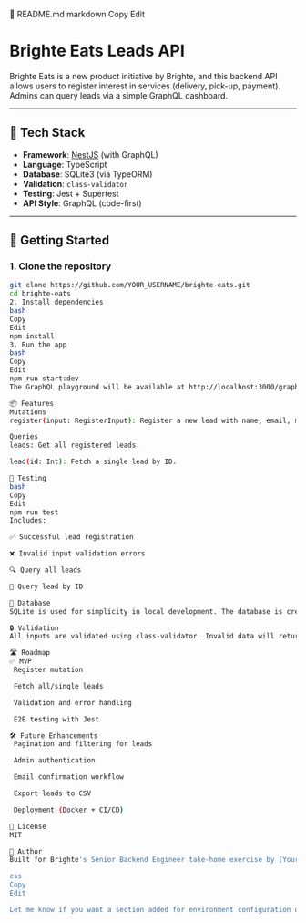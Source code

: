 📄 README.md
markdown
Copy
Edit
# Brighte Eats Leads API

Brighte Eats is a new product initiative by Brighte, and this backend API allows users to register interest in services (delivery, pick-up, payment). Admins can query leads via a simple GraphQL dashboard.

---

## 🧰 Tech Stack

- **Framework**: [NestJS](https://nestjs.com/) (with GraphQL)
- **Language**: TypeScript
- **Database**: SQLite3 (via TypeORM)
- **Validation**: `class-validator`
- **Testing**: Jest + Supertest
- **API Style**: GraphQL (code-first)

---

## 🚀 Getting Started

### 1. Clone the repository

```bash
git clone https://github.com/YOUR_USERNAME/brighte-eats.git
cd brighte-eats
2. Install dependencies
bash
Copy
Edit
npm install
3. Run the app
bash
Copy
Edit
npm run start:dev
The GraphQL playground will be available at http://localhost:3000/graphql

📦 Features
Mutations
register(input: RegisterInput): Register a new lead with name, email, mobile, postcode, and selected services.

Queries
leads: Get all registered leads.

lead(id: Int): Fetch a single lead by ID.

🧪 Testing
bash
Copy
Edit
npm run test
Includes:

✅ Successful lead registration

❌ Invalid input validation errors

🔍 Query all leads

🔎 Query lead by ID

🧱 Database
SQLite is used for simplicity in local development. The database is created in the root as data.sqlite.

🔒 Validation
All inputs are validated using class-validator. Invalid data will return meaningful GraphQL errors.

🛣️ Roadmap
✅ MVP
 Register mutation

 Fetch all/single leads

 Validation and error handling

 E2E testing with Jest

🛠️ Future Enhancements
 Pagination and filtering for leads

 Admin authentication

 Email confirmation workflow

 Export leads to CSV

 Deployment (Docker + CI/CD)

📜 License
MIT

👤 Author
Built for Brighte's Senior Backend Engineer take-home exercise by [Your Name].

css
Copy
Edit

Let me know if you want a section added for environment configuration or Docker setup.